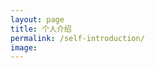 ```yaml
---
layout: page
title: 个人介绍
permalink: /self-introduction/
image: 
---
```


<head>
    <meta charset="UTF-8">
    <meta name="viewport" content="width=device-width, initial-scale=1.0">
    <title>简历预览与下载</title>
    <style>
        /* 简历容器样式 */
        .resume-container {
            width: 100%;
            max-width: 1200px;
            background-color: #fff;
            border-radius: 8px;
            box-shadow: 0 0 10px rgba(0, 0, 0, 0.1);
            padding: 20px;
        }

        /* 简历预览区域样式 */
        .resume-preview {
            margin-bottom: 20px;
        }

        /* 简历操作选项区域样式 */
        .resume-options {
            display: flex;
            justify-content: center;
            gap: 20px;
        }

        /* 按钮样式 */
        .btn {
            display: inline-block;
            padding: 10px 20px;
            background-color: #0056b3;
            color: #fff;
            text-decoration: none;
            border-radius: 4px;
            transition: background-color 0.3s ease;
        }

        /* 按钮悬停效果 */
        .btn:hover {
            background-color: rgb(252, 226, 96);
        }

        /* 响应式设计 */
        @media (max-width: 768px) {
            .resume-container {
                width: 95%;
                padding: 15px;
            }

            .resume-options {
                flex-direction: column;
                align-items: center;
            }
        }
    </style>
</head>

<body>
    <!-- 简历展示区域 -->
    <main class="resume-container">
        <!-- 简历预览区域 -->
        <section class="resume-preview">
            <iframe src="/assets/梁善晴简历 Re.pdf" width="100%" height="600px" style="border: none;"></iframe>
        </section>
        <!-- 简历操作选项区域 -->
        <section class="resume-options">
            <a href="/assets/梁善晴简历 Re.pdf" class="btn" download>下载简历</a>
            <a href="/assets/梁善晴简历 Re.pdf" class="btn" target="_blank">预览简历</a>
        </section>
    </main>
</body>

---
Hi！我是梁善晴，目前是26届复旦大学经济学院金融专硕（基金管理方向）在读，本科就读于复旦大学经济学院经济学系，是一个同时喜欢高谈阔论抽象哲学同时相信实践出真知的非完美型完美主义者。这是关于我的一个更加生动的简历导航（希望如此），感谢您的查看！

***

### 教育背景
##### 复旦大学（研究生）经济学院金融专硕（基金管理方向）
2024.9 - 2026.6   

成绩排名：3.91/4.0   12/119

相关课程：量化投资交易与实务，金融大数据挖掘与分析（机器学习），固定收益理论与实务，金融理论与政策

##### 复旦大学（本科） 经济学
2020.9 - 2024.6   

成绩排名：3.74/4.0   7/80

主修课程：计量经济学，统计学，会计学，财政学，微观经济学，宏观经济学

---
### 实习经历
##### 哔哩哔哩 战略投资部 战略研究实习生（AI&具身智能组） 
2025.4-2025.7

* <strong>行业研究：</strong>系统梳理具身智能产业链全景，对具身智能核心技术路线进行剖析，独立负责行业技术扫描PPT报告38页，明确团队战略投资方向和决策要点。
* <strong>战略前瞻动态跟踪：</strong>持续跟踪AIGC、智能硬件头部企业模型迭代与产品布局等动态，负责撰写战略前瞻月度报告，为总裁及部门领导提供决策支持。
* <strong>战略与业务策略规划：</strong>跟踪AI玩具、AI视频等领域，对接3个相关业务部门对IP共创、广告投流、AI工具应用等合作机会的探讨。瞄准AI技术+情感陪伴的用户痛点，深度参与AI玩具项目，独立负责撰写行业扫描和项目投资50页报告，并探索项目与B站IP生态的协同路径，推动该项目进入千万元级优质储备清单。
* <strong>跨部门协作：</strong>对接团队与江浙沪5个地方政府沟通交流基金投资、产业合作、业务落地等，完成基金法律、财务尽调相关文件准备工作，优化组内投资效率。


##### 上海国投 战略投资部 战略研究实习生
2024.9-2025.2

<strong>执行AI Infra、AI电力、折扣零售、3D打印出海、抖音DP等多个项目的行业调研、会议访谈、初筛和立项会报告，具有行业快速学习能力，帮助项目推进、辅助投资决策。</strong>
* <strong>行业研究：</strong>为发掘<strong style="color:rgb(114, 114, 114);">AI Infra</strong>行业优质投资标的、协助上海AI算力集群建设，从公司资料、高管和客户访谈、研报等多方面对3家潜在投资标的进行深入分析。从芯片厂商、算力集群、行业终端3大客户类型切入，探讨AI基础设施中间层国产异构芯片格局带来的机会和影响行业天花板的可能问题，了解行业主要公司的<strong style="color: rgb(114, 114, 114);">行业地位、竞争优劣势</strong>，并在产品、技术、合同、现金流等方面对行业主要玩家进行<strong style="color: rgb(114, 114, 114);">竞品对比</strong>，完成<strong style="color: rgb(114, 114, 114);">10+管访及客户访谈和13页项目初筛会报告</strong>。从行业政策、产业链机会拆解、AI新技术应用场景等方面分析<strong style="color: rgb(114, 114, 114);">AI电力</strong>行业行业机会，并深入分析公司核心产品的<strong style="color: rgb(114, 114, 114);">市场规模、竞争优劣势、主要客户</strong>等，<strong style="color: rgb(114, 114, 114);">撰写报告6页</strong>，辅助投资决策。
* <strong>产品研究：</strong>为探索经济下行、消费降级趋势下的低价经济投资标的，从海外上市公司研报、公司官网、线上购物平台及论坛用户评价等多方面对某服装零售折扣初创公司进行产品对比分析。从门店收入、单店模式、财务和资本情况等方面出发搭建海外9家主要零售折扣店的<strong style="color: rgb(114, 114, 114);">竞品分析模型</strong>，以辅助判断某国内折扣店项目的<strong style="color: rgb(114, 114, 114);">运营模式</strong>。

##### 申万宏源证券研究所  行业研究实习生
2023.09-2024.01

<strong>深度参与家电行业研究，独立或部分参与公司和行业的研究报告撰写，帮助收集数据资料分析行业前景和公司竞争力，参与数据库的日常更新和会议纪要总结。</strong>
* <strong>行业研究</strong>：挖掘快速增长的清洁电器产业链是否有上游投资标的机会，从公司年报、研报、行业数据库、购物平台用户评价、拆机视频等多渠道了解公司上下游竞争力，并重点分析公司下游洗地机大客户在产品、技术、营销方面的竞争优势。发现公司当前核心竞争力为技术和客户优势带来的切入下游整机业务增长，并通过洗地机市场规模×主要客户市占率×公司代工分享额测算公司未来十年洗地机市场的营收空间，<strong style="color: rgb(114, 114, 114);">独立完成一家清洁电器上游产业链公司的深度报告46页</strong>。另协助完成<strong style="color: rgb(114, 114, 114);">4家公司的深度报告或分析</strong>，如某扫地机新锐公司出海分析、清洁电器企业出口相关分析、某消费电子、主营音箱上市公司财务、技术分析等。
* <strong>产品研究：</strong>持续追踪富有增长前景的清洁电器行业龙头上市公司，从公司官网、线上购物平台、机型测评图文视频等多渠道收集3家扫地机/洗地机龙头公司的产品数据，通过产品价格、技术参数、用户交互体验等方面进行<strong style="color: rgb(114, 114, 114);">竞品对比研究</strong>，分析产品革新点，完成<strong style="color: rgb(114, 114, 114);">excel产品对比表格</strong>维护。
* <strong>数据分析：</strong>跟踪近年来增长较快的小家电行业优质标的，从公司年报、研报、行业数据库收集某小家电上市公司财务数据以及行业层面产品品类和销售渠道的增长数据，使用<strong style="color: rgb(114, 114, 114);">数据透视表</strong>，从行业各品类和销售渠道增长趋势并结合公司财务销售数据，拆分判断公司未来销售增长点，发现公司未来增长主要看点包括主营产品高端化、新拓品类电动牙刷高速增长、抖音渠道的拓展，最后做出增长率预测，<strong style="color: rgb(114, 114, 114);">独立完成收入拆分模型</strong>。

##### 华西证券研究所  行业研究实习生 
2023.01-2023.04

* <strong>行业公司研究：</strong>通过行业数据库、公司官网、定期报告、第三方数据和研究报告等快速了解公司，分产品、分渠道、分地区构建公司收入拆分模型，从收入端、盈利端和经营端入手撰写简要的点评。
* <strong>数据分析维护：</strong>跟踪并总结行业板块涨跌幅、原材料价格走势、汇率和海运集装箱价格变动、地产与社零等宏观指标，以及家电各品类主要公司销售情况及渠道分布情况，使用<strong style="color: rgb(114, 114, 114);">vlookup函数维护日常数据库</strong>，制作日报、周报、月报多篇。
* <strong>会议纪要撰写：</strong>听取行业主要上市公司高管会议、投资者会议录音，撰写会议纪要，辅助学习行业分析的主要方向。

##### 数字100  用户洞察实习生                                                                                                           
2022.09-2022.11

<strong>协助公司通过定性访谈、穿测和定量的问卷数据洞察消费者需求和消费市场趋势，为产品提出建议，对后面做消费组的研究形成了一定帮助。</strong>
* <strong>定性：</strong>为公司高管、客户公司目标消费者等的深度访谈和座谈会撰写定性小结，编写templates，总结产品特征，为消费者特征画像，为商家提供产品策略建议；进行桌面研究，收集数据，了解产品特征，绘制Excel或PPT相关图表；撰写关于产品消费者的趋势报告，以及协助撰写最终产品报告。
* <strong>定量：</strong>提出关于客户公司产品的针对性问题，撰写问卷大纲，制作问卷；基于问卷数据，从不同交叉维度分析目标群体特征，制图并撰写消费者洞察分析报告。

---
### 学术经历
###### 港大×北大金融史系教授研究小组  助研
2023.05-2023.07
###### 泛海国际金融学院金融系教授研究小组  助研
2022.07-2022.09
<strong>广泛快速阅读管理学、明清金融史等相关领域中英文文献；使用 Python 库处理数据量百万级别的四大人力资本面板数据。</strong>

---
### 学工经历
在校期间我也有丰富的学生工作经历，它们帮助我锻炼了我的<strong style="color: rgb(114, 114, 114);">人际协调能力、文案写作能力、宣传制作能力</strong>。
* 在班级中，我担任班级信息委员和宣传委员，主导班级通讯稿撰写和公众号宣传。
* 在学工中，我担任复旦大学校学生会学术文化部组长，主导学校跨学科讲座的选题brainstorm、宣传推文撰写、海报制作、活动现场组织等。
* 在社团中，我担任学校户外公益社团核心成员。规划活动主题brainstorm、问卷海报设计、活动组织执行、私域群和公众号运营等。

---
### 语言技能
* <strong>英语水平：</strong>普通话（母语）、英语（托福105，六级619，四级646）
* <strong>数据分析：</strong>SQL；Tablueau 可视化；熟练使用 Microsoft Office；掌握 Python（数据分析、机器学习、选股策略）、Visual Basic、LaTeX、Stata 等编程语言。